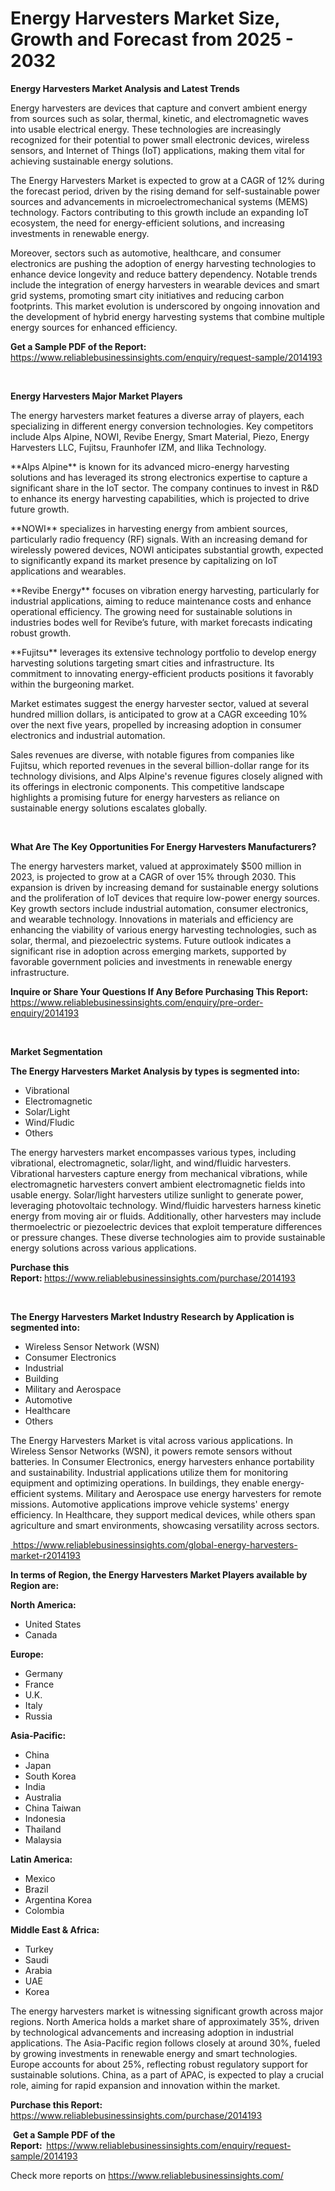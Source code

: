<p><h1>Energy Harvesters Market Size, Growth and Forecast from 2025 - 2032</h1></p><p><strong>Energy Harvesters Market Analysis and Latest Trends</strong></p>
<p><p>Energy harvesters are devices that capture and convert ambient energy from sources such as solar, thermal, kinetic, and electromagnetic waves into usable electrical energy. These technologies are increasingly recognized for their potential to power small electronic devices, wireless sensors, and Internet of Things (IoT) applications, making them vital for achieving sustainable energy solutions.</p><p>The Energy Harvesters Market is expected to grow at a CAGR of 12% during the forecast period, driven by the rising demand for self-sustainable power sources and advancements in microelectromechanical systems (MEMS) technology. Factors contributing to this growth include an expanding IoT ecosystem, the need for energy-efficient solutions, and increasing investments in renewable energy. </p><p>Moreover, sectors such as automotive, healthcare, and consumer electronics are pushing the adoption of energy harvesting technologies to enhance device longevity and reduce battery dependency. Notable trends include the integration of energy harvesters in wearable devices and smart grid systems, promoting smart city initiatives and reducing carbon footprints. This market evolution is underscored by ongoing innovation and the development of hybrid energy harvesting systems that combine multiple energy sources for enhanced efficiency.</p></p>
<p><strong>Get a Sample PDF of the Report:&nbsp;</strong> <a href="https://www.reliablebusinessinsights.com/enquiry/request-sample/2014193?utm_campaign=2238&utm_medium=2&utm_source=Github&utm_content=ia&utm_term=29032025&utm_id=energy-harvesters">https://www.reliablebusinessinsights.com/enquiry/request-sample/2014193</a></p>
<p>&nbsp;</p>
<p><strong>Energy Harvesters Major Market Players</strong></p>
<p><p>The energy harvesters market features a diverse array of players, each specializing in different energy conversion technologies. Key competitors include Alps Alpine, NOWI, Revibe Energy, Smart Material, Piezo, Energy Harvesters LLC, Fujitsu, Fraunhofer IZM, and Ilika Technology.</p><p>**Alps Alpine** is known for its advanced micro-energy harvesting solutions and has leveraged its strong electronics expertise to capture a significant share in the IoT sector. The company continues to invest in R&D to enhance its energy harvesting capabilities, which is projected to drive future growth.</p><p>**NOWI** specializes in harvesting energy from ambient sources, particularly radio frequency (RF) signals. With an increasing demand for wirelessly powered devices, NOWI anticipates substantial growth, expected to significantly expand its market presence by capitalizing on IoT applications and wearables.</p><p>**Revibe Energy** focuses on vibration energy harvesting, particularly for industrial applications, aiming to reduce maintenance costs and enhance operational efficiency. The growing need for sustainable solutions in industries bodes well for Revibe’s future, with market forecasts indicating robust growth.</p><p>**Fujitsu** leverages its extensive technology portfolio to develop energy harvesting solutions targeting smart cities and infrastructure. Its commitment to innovating energy-efficient products positions it favorably within the burgeoning market.</p><p>Market estimates suggest the energy harvester sector, valued at several hundred million dollars, is anticipated to grow at a CAGR exceeding 10% over the next five years, propelled by increasing adoption in consumer electronics and industrial automation.</p><p>Sales revenues are diverse, with notable figures from companies like Fujitsu, which reported revenues in the several billion-dollar range for its technology divisions, and Alps Alpine's revenue figures closely aligned with its offerings in electronic components. This competitive landscape highlights a promising future for energy harvesters as reliance on sustainable energy solutions escalates globally.</p></p>
<p>&nbsp;</p>
<p><strong>What Are The Key Opportunities For Energy Harvesters Manufacturers?</strong></p>
<p><p>The energy harvesters market, valued at approximately $500 million in 2023, is projected to grow at a CAGR of over 15% through 2030. This expansion is driven by increasing demand for sustainable energy solutions and the proliferation of IoT devices that require low-power energy sources. Key growth sectors include industrial automation, consumer electronics, and wearable technology. Innovations in materials and efficiency are enhancing the viability of various energy harvesting technologies, such as solar, thermal, and piezoelectric systems. Future outlook indicates a significant rise in adoption across emerging markets, supported by favorable government policies and investments in renewable energy infrastructure.</p></p>
<p><strong>Inquire or Share Your Questions If Any Before Purchasing This Report:</strong> <a href="https://www.reliablebusinessinsights.com/enquiry/pre-order-enquiry/2014193?utm_campaign=2238&utm_medium=2&utm_source=Github&utm_content=ia&utm_term=29032025&utm_id=energy-harvesters">https://www.reliablebusinessinsights.com/enquiry/pre-order-enquiry/2014193</a></p>
<p>&nbsp;</p>
<p><strong>Market Segmentation</strong></p>
<p><strong>The Energy Harvesters Market Analysis by types is segmented into:</strong></p>
<p><ul><li>Vibrational</li><li>Electromagnetic</li><li>Solar/Light</li><li>Wind/Fludic</li><li>Others</li></ul></p>
<p><p>The energy harvesters market encompasses various types, including vibrational, electromagnetic, solar/light, and wind/fluidic harvesters. Vibrational harvesters capture energy from mechanical vibrations, while electromagnetic harvesters convert ambient electromagnetic fields into usable energy. Solar/light harvesters utilize sunlight to generate power, leveraging photovoltaic technology. Wind/fluidic harvesters harness kinetic energy from moving air or fluids. Additionally, other harvesters may include thermoelectric or piezoelectric devices that exploit temperature differences or pressure changes. These diverse technologies aim to provide sustainable energy solutions across various applications.</p></p>
<p><strong>Purchase this Report:&nbsp;</strong><a href="https://www.reliablebusinessinsights.com/purchase/2014193?utm_campaign=2238&utm_medium=2&utm_source=Github&utm_content=ia&utm_term=29032025&utm_id=energy-harvesters">https://www.reliablebusinessinsights.com/purchase/2014193</a></p>
<p>&nbsp;</p>
<p><strong>The Energy Harvesters Market Industry Research by Application is segmented into:</strong></p>
<p><ul><li>Wireless Sensor Network (WSN)</li><li>Consumer Electronics</li><li>Industrial</li><li>Building</li><li>Military and Aerospace</li><li>Automotive</li><li>Healthcare</li><li>Others</li></ul></p>
<p><p>The Energy Harvesters Market is vital across various applications. In Wireless Sensor Networks (WSN), it powers remote sensors without batteries. In Consumer Electronics, energy harvesters enhance portability and sustainability. Industrial applications utilize them for monitoring equipment and optimizing operations. In buildings, they enable energy-efficient systems. Military and Aerospace use energy harvesters for remote missions. Automotive applications improve vehicle systems' energy efficiency. In Healthcare, they support medical devices, while others span agriculture and smart environments, showcasing versatility across sectors.</p></p>
<p><a href="https://www.reliablebusinessinsights.com/global-energy-harvesters-market-r2014193?utm_campaign=2238&utm_medium=2&utm_source=Github&utm_content=ia&utm_term=29032025&utm_id=energy-harvesters">&nbsp;https://www.reliablebusinessinsights.com/global-energy-harvesters-market-r2014193</a></p>
<p><strong>In terms of Region, the Energy Harvesters Market Players available by Region are:</strong></p>
<p>
    <p> <strong> North America: </strong>
        <ul>
            <li>United States</li>
            <li>Canada</li>
        </ul>
        </p> 
    <p> <strong> Europe: </strong>
        <ul>
            <li>Germany</li>
            <li>France</li>
            <li>U.K.</li>
            <li>Italy</li>
            <li>Russia</li>
        </ul>
        </p> 
    <p> <strong> Asia-Pacific: </strong>
        <ul>
            <li>China</li>
            <li>Japan</li>
            <li>South Korea</li>
            <li>India</li>
            <li>Australia</li>
            <li>China Taiwan</li>
            <li>Indonesia</li>
            <li>Thailand</li>
            <li>Malaysia</li>
        </ul>
        </p> 
    <p> <strong> Latin America: </strong>
        <ul>
            <li>Mexico</li>
            <li>Brazil</li>
            <li>Argentina Korea</li>
            <li>Colombia</li>
        </ul>
        </p> 
    <p> <strong> Middle East & Africa: </strong>
        <ul>
            <li>Turkey</li>
            <li>Saudi</li>
            <li>Arabia</li>
            <li>UAE</li>
            <li>Korea</li>
        </ul>
    </p>
    </p>
<p><p>The energy harvesters market is witnessing significant growth across major regions. North America holds a market share of approximately 35%, driven by technological advancements and increasing adoption in industrial applications. The Asia-Pacific region follows closely at around 30%, fueled by growing investments in renewable energy and smart technologies. Europe accounts for about 25%, reflecting robust regulatory support for sustainable solutions. China, as a part of APAC, is expected to play a crucial role, aiming for rapid expansion and innovation within the market.</p></p>
<p><strong>Purchase this Report: </strong><a href="https://www.reliablebusinessinsights.com/purchase/2014193?utm_campaign=2238&utm_medium=2&utm_source=Github&utm_content=ia&utm_term=29032025&utm_id=energy-harvesters">https://www.reliablebusinessinsights.com/purchase/2014193</a></p>
<p>&nbsp;<strong>Get a Sample PDF of the Report:&nbsp;&nbsp;</strong><a href="https://www.reliablebusinessinsights.com/enquiry/request-sample/2014193?utm_campaign=2238&utm_medium=2&utm_source=Github&utm_content=ia&utm_term=29032025&utm_id=energy-harvesters">https://www.reliablebusinessinsights.com/enquiry/request-sample/2014193</a></p>
<p><strong></strong></p>
<p>Check more reports on <a href="https://www.reliablebusinessinsights.com/?utm_campaign=2238&utm_medium=2&utm_source=Github&utm_content=ia&utm_term=29032025&utm_id=energy-harvesters">https://www.reliablebusinessinsights.com/</a></p>